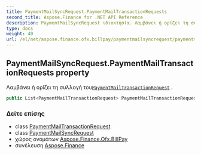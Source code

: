 ```yaml
---
title: PaymentMailSyncRequest.PaymentMailTransactionRequests
second_title: Aspose.Finance for .NET API Reference
description: PaymentMailSyncRequest ιδιοκτησία. Λαμβάνει ή ορίζει τη συλλογή τουPaymentMailTransactionRequest .
type: docs
weight: 40
url: /el/net/aspose.finance.ofx.billpay/paymentmailsyncrequest/paymentmailtransactionrequests/
---
```

## PaymentMailSyncRequest.PaymentMailTransactionRequests property

Λαμβάνει ή ορίζει τη συλλογή του[`PaymentMailTransactionRequest`](../../paymentmailtransactionrequest/) .

```csharp
public List<PaymentMailTransactionRequest> PaymentMailTransactionRequests { get; set; }
```

### Δείτε επίσης

* class [PaymentMailTransactionRequest](../../paymentmailtransactionrequest/)
* class [PaymentMailSyncRequest](../)
* χώρος ονομάτων [Aspose.Finance.Ofx.BillPay](../../paymentmailsyncrequest/)
* συνέλευση [Aspose.Finance](../../../)


